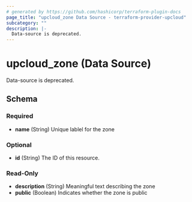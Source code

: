 ```yaml
---
# generated by https://github.com/hashicorp/terraform-plugin-docs
page_title: "upcloud_zone Data Source - terraform-provider-upcloud"
subcategory: ""
description: |-
  Data-source is deprecated.
---
```


# upcloud_zone (Data Source)

Data-source is deprecated.



<!-- schema generated by tfplugindocs -->
## Schema

### Required

- **name** (String) Unique lablel for the zone

### Optional

- **id** (String) The ID of this resource.

### Read-Only

- **description** (String) Meaningful text describing the zone
- **public** (Boolean) Indicates whether the zone is public


